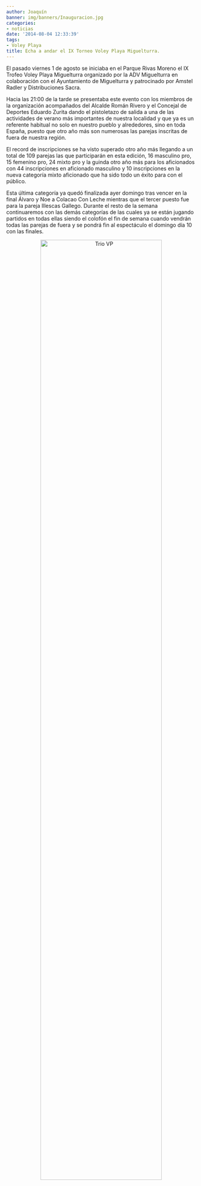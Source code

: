 ```yaml
---
author: Joaquín
banner: img/banners/Inauguracion.jpg
categories:
- noticias
date: '2014-08-04 12:33:39'
tags:
- Voley Playa
title: Echa a andar el IX Torneo Voley Playa Miguelturra.
---
```


El pasado viernes 1 de agosto se iniciaba en el Parque Rivas Moreno el IX Trofeo Voley Playa Miguelturra organizado por la ADV Miguelturra en colaboración con el Ayuntamiento de Miguelturra y patrocinado por Amstel Radler y Distribuciones Sacra.

Hacia las 21:00 de la tarde se presentaba este evento con los miembros de la organización acompañados del Alcalde Román Rivero y el Concejal de Deportes Eduardo Zurita dando el pistoletazo de salida a una de las actividades de verano más importantes de nuestra localidad y que ya es un referente habitual no solo en nuestro pueblo y alrededores, sino en toda España, puesto que otro año más son numerosas las parejas inscritas de fuera de nuestra región.

El record de inscripciones se ha visto superado otro año más llegando a un total de 109 parejas las que participarán en esta edición, 16 masculino pro, 15 femenino pro, 24 mixto pro y la guinda otro año más para los aficionados con 44 inscripciones en aficionado masculino y 10 inscripciones en la nueva categoría mixto aficionado que ha sido todo un éxito para con el público.

Esta última categoría ya quedó finalizada ayer domingo tras vencer en la final Álvaro y Noe a Colacao Con Leche mientras que el tercer puesto fue para la pareja Illescas Gallego. Durante el resto de la semana continuaremos con las demás categorías de las cuales ya se están jugando partidos en todas ellas siendo el colofón el fin de semana cuando vendrán todas las parejas de fuera y se pondrá fin al espectáculo el domingo día 10 con las finales.

<center>
<a target="_new" href="http://www.advmiguelturra.org/img/banners/Inauguracion.jpg"> 
<img alt="Trio VP" width="80%" align="center" src="http://www.advmiguelturra.org/img/banners/Inauguracion.jpg"/> </a> </center>

